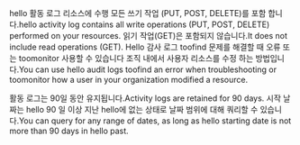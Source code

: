 <span data-ttu-id="1777d-101">hello 활동 로그 리소스에 수행 모든 쓰기 작업 (PUT, POST, DELETE)를 포함 합니다.</span><span class="sxs-lookup"><span data-stu-id="1777d-101">hello activity log contains all write operations (PUT, POST, DELETE) performed on your resources.</span></span> <span data-ttu-id="1777d-102">읽기 작업(GET)은 포함되지 않습니다.</span><span class="sxs-lookup"><span data-stu-id="1777d-102">It does not include read operations (GET).</span></span> <span data-ttu-id="1777d-103">Hello 감사 로그 toofind 문제를 해결할 때 오류 또는 toomonitor 사용할 수 있습니다 조직 내에서 사용자 리소스를 수정 하는 방법입니다.</span><span class="sxs-lookup"><span data-stu-id="1777d-103">You can use hello audit logs toofind an error when troubleshooting or toomonitor how a user in your organization modified a resource.</span></span>

<span data-ttu-id="1777d-104">활동 로그는 90일 동안 유지됩니다.</span><span class="sxs-lookup"><span data-stu-id="1777d-104">Activity logs are retained for 90 days.</span></span> <span data-ttu-id="1777d-105">시작 날짜는 hello 90 일 이상 지난 hello에 없는 상태로 날짜 범위에 대해 쿼리할 수 있습니다.</span><span class="sxs-lookup"><span data-stu-id="1777d-105">You can query for any range of dates, as long as hello starting date is not more than 90 days in hello past.</span></span>

